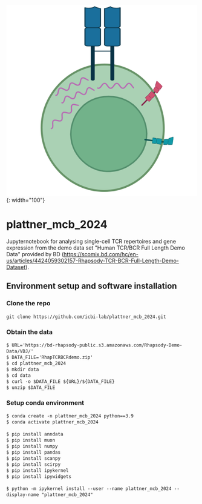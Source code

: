 ![logo](Tcell.png){: width="100"}
# plattner_mcb_2024

Jupyternotebook for analysing single-cell TCR repertoires and gene expression from the demo data set "Human TCR/BCR Full Length Demo Data" provided by BD (https://scomix.bd.com/hc/en-us/articles/4424059302157-Rhapsody-TCR-BCR-Full-Length-Demo-Dataset).


## Environment setup and software installation

### Clone the repo

```
git clone https://github.com/icbi-lab/plattner_mcb_2024.git
```

### Obtain the data

```
$ URL='https://bd-rhapsody-public.s3.amazonaws.com/Rhapsody-Demo-Data/VDJ/'
$ DATA_FILE='RhapTCRBCRdemo.zip'
$ cd plattner_mcb_2024
$ mkdir data
$ cd data
$ curl -o $DATA_FILE ${URL}/${DATA_FILE}
$ unzip $DATA_FILE
```

### Setup conda environment

```
$ conda create -n plattner_mcb_2024 python==3.9
$ conda activate plattner_mcb_2024

$ pip install anndata
$ pip install muon
$ pip install numpy
$ pip install pandas
$ pip install scanpy
$ pip install scirpy
$ pip install ipykernel
$ pip install ipywidgets

$ python -m ipykernel install --user --name plattner_mcb_2024 --display-name "plattner_mcb_2024"
```
